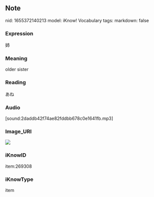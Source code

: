 ## Note
nid: 1655372140213
model: iKnow! Vocabulary
tags: 
markdown: false

### Expression
姉

### Meaning
older sister

### Reading
あね

### Audio
[sound:2daddb42f74ae82fddbb678c0e1641fb.mp3]

### Image_URI
<img src="108a1051cc7fe5cbc0d226a92daa17e8.jpg">

### iKnowID
item:269308

### iKnowType
item
